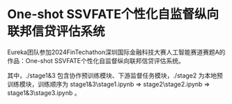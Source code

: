 # One-shot SSVFATE个性化自监督纵向联邦信贷评估系统

Eureka团队参加2024FinTechathon深圳国际金融科技大赛人工智能赛道赛题A的作品：One-shot SSVFATE个性化自监督纵向联邦信贷评估系统。

其中，./stage1&3 包含协作预训练模块、下游监督任务模块，./stage2 为本地预训练模块，训练顺序为 stage1&3\stage1.ipynb => stage2\stage2.ipynb => stage1&3\stage3.ipynb 。